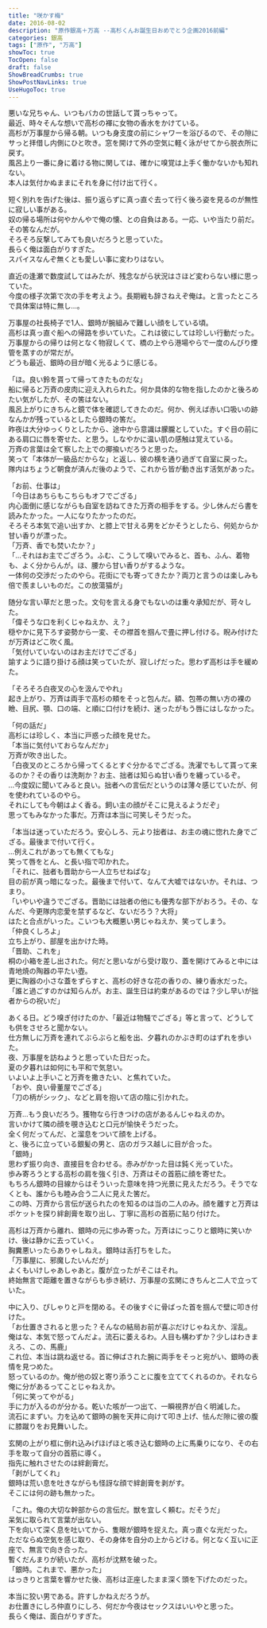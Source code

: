 ```yaml
---
title: "咲かす梅"
date: 2016-08-02
description: "原作銀高＋万高 --高杉くんお誕生日おめでとう企画2016前編"
categories: 銀高
tags: ["原作", "万高"]
showToc: true
TocOpen: false
draft: false
ShowBreadCrumbs: true
ShowPostNavLinks: true
UseHugoToc: true
---
```


悪いな兄ちゃん、いつもバカの世話して貰っちゃって。  
最近、時々そんな想いで高杉の褌に女物の香水をかけている。  
高杉が万事屋から帰る朝。いつも身支度の前にシャワーを浴びるので、その隙にサっと拝借し内側にひと吹き。窓を開けて外の空気に軽く泳がせてから脱衣所に戻す。  
風呂上り一番に身に着ける物に関しては、確かに嗅覚は上手く働かないかも知れない。  
本人は気付かぬままにそれを身に付け出て行く。  

短く別れを告げた後は、振り返らずに真っ直ぐ去って行く後ろ姿を見るのが無性に寂しい事がある。  
奴の帰る場所は何やかんやで俺の懐、との自負はある。一応、いや当たり前だ。その筈なんだが。  
そろそろ反撃してみても良いだろうと思っていた。  
長らく俺は面白がりすぎた。  
スパイスなんぞ無くとも愛しい事に変わりはない。  

直近の逢瀬で数度試してはみたが、残念ながら状況はさほど変わらない様に思っていた。  
今度の様子次第で次の手を考えよう。長期戦も辞さねえぞ俺は。と言ったところで具体案は特に無し…。  

万事屋の社長椅子で1人、銀時が腕組みで難しい顔をしている頃。  
高杉は真っ直ぐ船への帰路を歩いていた。これは彼にしては珍しい行動だった。  
万事屋からの帰りは何となく物寂しくて、橋の上やら港場やらで一度のんびり煙管を蒸すのが常だが。  
どうも最近、銀時の目が暗く光るように感じる。  

「ほ。良い鈴を貰って帰ってきたものだな」  
船に帰ると万斉の皮肉に迎え入れられた。何か具体的な物を指したのかと後ろめたい気がしたが、その筈はない。  
風呂上がりにきちんと鏡で体を確認してきたのだ。何か、例えば赤い口吸いの跡なんかが残っているとしたら銀時の筈だ。  
昨夜は大分ゆっくりとしたから、途中から意識は朦朧としていた。すぐ目の前にある肩口に唇を寄せた、と思う。しなやかに温い肌の感触は覚えている。  
万斉の言葉は全て察した上での揶揄いだろうと思った。  
笑って「本体が一級品だからな」と返し、彼の横を通り過ぎて自室に戻った。  
隊内はちょうど朝食が済んだ後のようで、これから皆が動き出す活気があった。  

「お前、仕事は」  
「今日はあちらもこちらもオフでござる」  
内心面倒に感じながらも自室を訪ねてきた万斉の相手をする。少し休んだら書を読みたかった。一人になりたかったのだ。  
そろそろ本気で追い出すか、と膝上で甘える男をどかそうとしたら、何処からか甘い香りが漂った。  
「万斉、香でも焚いたか？」  
「…それはお主でござろう。ふむ、こうして嗅いでみると、首も、ふん、着物も、よく分からんが。ほ、腰から甘い香りがするような。  
一体何の交渉だったのやら。花街にでも寄ってきたか？両刀と言うのは楽しみも倍で羨ましいものだ。この放蕩猫が」  

随分な言い草だと思った。文句を言える身でもないのは重々承知だが、苛々した。  
「偉そうな口を利くじゃねえか、え？」  
穏やかに見下ろす姿勢から一変、その襟首を掴んで畳に押し付ける。睨み付けたが万斉はどこ吹く風。  
「気付いていないのはお主だけでござる」  
諭すように語り掛ける顔は笑っていたが、寂しげだった。思わず高杉は手を緩めた。  

「そろそろ白夜叉の心を汲んでやれ」  
起き上がり、万斉は両手で高杉の頬をそっと包んだ。額、包帯の無い方の裸の瞼、目尻、顎、口の端、と順に口付けを続け、迷ったがもう唇にはしなかった。  

「何の話だ」  
高杉には珍しく、本当に戸惑った顔を見せた。  
「本当に気付いておらなんだか」  
万斉が吹き出した。  
「白夜叉のところから帰ってくるとすぐ分かるでござる。洗濯でもして貰って来るのか？その香りは洗剤か？お主、拙者は知らぬ甘い香りを纏っているぞ。  
…今度奴に聞いてみると良い。拙者への言伝だというのは薄々感じていたが、何を使われているのやら。  
それにしても今朝はよく香る。飼い主の顔がそこに見えるようだぞ」  
思ってもみなかった事だ。万斉は本当に可笑しそうだった。  

「本当は迷っていただろう。安心しろ、元より拙者は、お主の魂に惚れた身でござる。最後まで付いて行く。  
…例えこれがあっても無くてもな」  
笑って唇をとん、と長い指で叩かれた。  
「それに、拙者も晋助から一人立ちせねばな」  
目の前が真っ暗になった。最後まで付いて、なんて大嘘ではないか。それは、つまり。  
「いやいや違うでござる。晋助には拙者の他にも優秀な部下がおろう。その、なんだ、今更隊内恋愛を禁ずるなど、ないだろう？大将」  
はたと合点がいった。こいつも大概悪い男じゃねえか、笑ってしまう。  
「仲良くしろよ」  
立ち上がり、部屋を出かけた時。  
「晋助、これを」  
桐の小箱を差し出された。何だと思いながら受け取り、蓋を開けてみると中には青地焼の陶器の平たい壺。  
更に陶器の小さな蓋をずらすと、高杉の好きな花の香りの、練り香水だった。  
「誰と過ごすのかは知らんが。お主、誕生日は約束があるのでは？少し早いが拙者からの祝いだ」  

あくる日。どう嗅ぎ付けたのか、「最近は物騒でござる」等と言って、どうしても供をさせろと聞かない。  
仕方無しに万斉を連れてぶらぶらと船を出、夕暮れのかぶき町のはずれを歩いた。  
夜、万事屋を訪ねようと思っていた日だった。  
夏の夕暮れは如何にも平和で気怠い。  
いよいよ上手いこと万斉を撒きたい、と焦れていた。  
「おや、良い骨董屋でござる」  
「刀の柄がシック」、などと肩を抱いて店の陰に引かれた。  

万斉…もう良いだろう。獲物なら行きつけの店があるんじゃねえのか。  
言いかけて隣の顔を覗き込むと口元が愉快そうだった。  
全く何だってんだ、と溜息をついて顔を上げる。  
と、後ろに立っている銀髪の男と、店のガラス越しに目が合った。  
「銀時」  
思わず振り向き、直接目を合わせる。赤みがかった目は鈍く光っていた。  
歩み寄ろうとする高杉の肩を強く引き、万斉はその首筋に顔を寄せた。  
もちろん銀時の目線からはそういった意味を持つ光景に見えただろう。そうでなくとも、誰からも睦み合う二人に見えた筈だ。  
この時、万斉から言伝が送られたのを知るのは当の二人のみ。顔を離すと万斉はポケットを探り絆創膏を取り出し、丁寧に高杉の首筋に貼り付けた。  

高杉は万斉から離れ、銀時の元に歩み寄った。万斉はにっこりと銀時に笑いかけ、後は静かに去っていく。  
胸糞悪いったらありゃしねえ。銀時は舌打ちをした。  
「万事屋に、邪魔したいんだが」  
よくもいけしゃあしゃあと。腹が立ったがそこはそれ。  
終始無言で距離を置きながらも歩き続け、万事屋の玄関にきちんと二人で立っていた。  

中に入り、ぴしゃりと戸を閉める。その後すぐに骨ばった首を掴んで壁に叩き付けた。  
「お仕置きされると思った？そんなの結局お前が喜ぶだけじゃねえか、淫乱。  
俺はな、本気で怒ってんだよ。流石に萎えるわ。人目も構わずか？少しはわきまえろ、この、馬鹿」  
これ位、本当は跳ね返せる。首に伸ばされた腕に両手をそっと宛がい、銀時の表情を見つめた。  
怒っているのか。俺が他の奴と寄り添うことに腹を立ててくれるのか。それなら俺に分があるってことじゃねえか。  
「何に笑ってやがる」  
手に力が入るのが分かる。乾いた咳が一つ出て、一瞬視界が白く明滅した。  
流石にまずい。力を込めて銀時の腕を天井に向けて叩き上げ、怯んだ隙に彼の腹に膝蹴りをお見舞いした。  

玄関の上がり框に倒れ込みげほげほと咳き込む銀時の上に馬乗りになり、その右手を取って自分の首筋に導く。  
指先に触れさせたのは絆創膏だ。  
「剥がしてくれ」  
銀時は荒い息を吐きながらも怪訝な顔で絆創膏を剥がす。  
そこには何の跡も無かった。  

「これ。俺の大切な幹部からの言伝だ。獣を宜しく頼む。だそうだ」  
呆気に取られて言葉が出ない。  
下を向いて深く息を吐いてから、隻眼が銀時を捉えた。真っ直ぐな光だった。  
ただならぬ空気を感じ取り、その身体を自分の上からどける。何となく互いに正座で、無言で向き合った。  
暫くだんまりが続いたが、高杉が沈黙を破った。  
「銀時。これまで、悪かった」  
はっきりと言葉を響かせた後、高杉は正座したまま深く頭を下げたのだった。  

本当に狡い男である。許すしかねえだろうが。  
お仕置きにしろ仲直りにしろ、何だか今夜はセックスはいいやと思った。  
長らく俺は、面白がりすぎた。